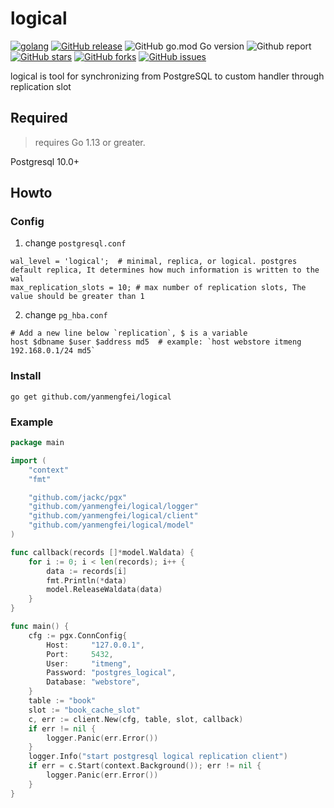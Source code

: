 # logical

[![golang](https://img.shields.io/badge/Language-Go-green.svg?style=flat)](https://golang.org)
[![GitHub release](https://img.shields.io/github/release/atopx/logical.svg)](https://github.com/atopx/logical/releases)
![GitHub go.mod Go version](https://img.shields.io/github/go-mod/go-version/atopx/logical)
![Github report](https://img.shields.io/badge/go%20report-A%2B-green)
[![GitHub stars](https://img.shields.io/github/stars/atopx/logical)](https://github.com/atopx/logical/stargazers)
[![GitHub forks](https://img.shields.io/github/forks/atopx/logical)](https://github.com/atopx/logical/network)
[![GitHub issues](https://img.shields.io/github/issues/atopx/logical)](https://github.com/yanmengfei/atopx/logical)

logical is tool for synchronizing from PostgreSQL to custom handler through replication slot

## Required
> requires Go 1.13 or greater.

Postgresql 10.0+

## Howto

### Config

1. change `postgresql.conf`

```
wal_level = 'logical';  # minimal, replica, or logical. postgres default replica, It determines how much information is written to the wal
max_replication_slots = 10; # max number of replication slots, The value should be greater than 1
```

2. change `pg_hba.conf`

```
# Add a new line below `replication`, $ is a variable
host $dbname $user $address md5  # example: `host webstore itmeng 192.168.0.1/24 md5`
```

### Install

```shell
go get github.com/yanmengfei/logical
```

### Example

```go
package main

import (
	"context"
	"fmt"

	"github.com/jackc/pgx"
	"github.com/yanmengfei/logical/logger"
	"github.com/yanmengfei/logical/client"
	"github.com/yanmengfei/logical/model"
)

func callback(records []*model.Waldata) {
    for i := 0; i < len(records); i++ {
        data := records[i]
        fmt.Println(*data)
        model.ReleaseWaldata(data)
    }
}

func main() {
    cfg := pgx.ConnConfig{
        Host:     "127.0.0.1",
        Port:     5432,
        User:     "itmeng",
        Password: "postgres_logical",
        Database: "webstore",
    }
    table := "book"
    slot := "book_cache_slot"
    c, err := client.New(cfg, table, slot, callback)
    if err != nil {
        logger.Panic(err.Error())
    }
    logger.Info("start postgresql logical replication client")
    if err = c.Start(context.Background()); err != nil {
    	logger.Panic(err.Error())
    }
}
```
